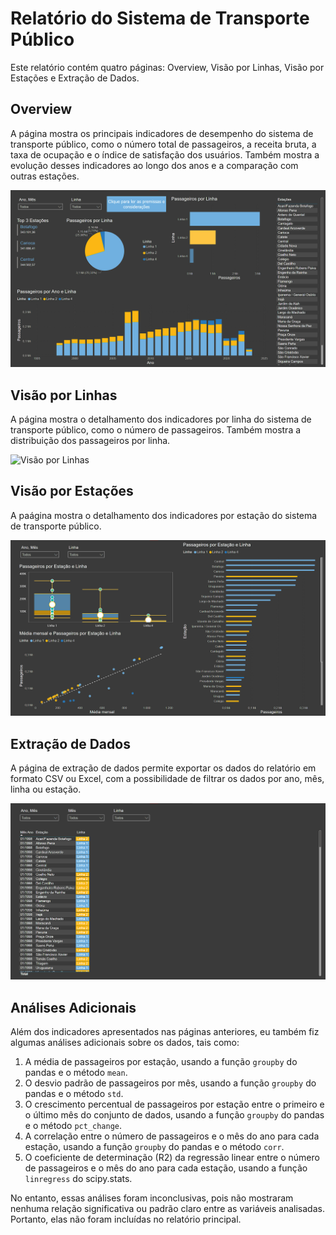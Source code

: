 # Relatório do Sistema de Transporte Público

Este relatório contém quatro páginas: Overview, Visão por Linhas, Visão por Estações e Extração de Dados.

## Overview

A página mostra os principais indicadores de desempenho do sistema de transporte público, como o número total de passageiros, a receita bruta, a taxa de ocupação e o índice de satisfação dos usuários. Também mostra a evolução desses indicadores ao longo dos anos e a comparação com outras estações.

![Overview](Imagens/Overview.png)

## Visão por Linhas

A página mostra o detalhamento dos indicadores por linha do sistema de transporte público, como o número de passageiros. Também mostra a distribuição dos passageiros por linha.

![Visão por Linhas](https://github.com/Patrick-Barbosa/MetroRJ/blob/main/Imagens/Vis%C3%A3o%20por%20Linhas.png?raw=true)

## Visão por Estações

A paágina mostra o detalhamento dos indicadores por estação do sistema de transporte público.

![Visão por Estações](https://github.com/Patrick-Barbosa/MetroRJ/blob/main/Imagens/Vis%C3%A3o%20por%20Esta%C3%A7%C3%B5es.png?raw=true)

## Extração de Dados

A página de extração de dados permite exportar os dados do relatório em formato CSV ou Excel, com a possibilidade de filtrar os dados por ano, mês, linha ou estação.

![Extração de Dados](https://github.com/Patrick-Barbosa/MetroRJ/blob/main/Imagens/Extra%C3%A7%C3%A3o%20de%20Dados.png?raw=true)

## Análises Adicionais

Além dos indicadores apresentados nas páginas anteriores, eu também fiz algumas análises adicionais sobre os dados, tais como:

1. A média de passageiros por estação, usando a função `groupby` do pandas e o método `mean`.
2. O desvio padrão de passageiros por mês, usando a função `groupby` do pandas e o método `std`.
3. O crescimento percentual de passageiros por estação entre o primeiro e o último mês do conjunto de dados, usando a função `groupby` do pandas e o método `pct_change`.
4. A correlação entre o número de passageiros e o mês do ano para cada estação, usando a função `groupby` do pandas e o método `corr`.
5. O coeficiente de determinação (R2) da regressão linear entre o número de passageiros e o mês do ano para cada estação, usando a função `linregress` do scipy.stats.

No entanto, essas análises foram inconclusivas, pois não mostraram nenhuma relação significativa ou padrão claro entre as variáveis analisadas. Portanto, elas não foram incluídas no relatório principal.
